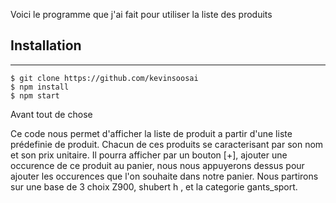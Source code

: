 Voici le programme que j'ai fait pour utiliser la liste des produits

## Installation
***
```
$ git clone https://github.com/kevinsoosai
$ npm install
$ npm start
```
Avant tout de chose 

Ce code nous permet d'afficher la liste de produit a partir d'une liste prédefinie de produit. Chacun de ces produits se caracterisant par son nom et son prix unitaire.
Il pourra afficher par un bouton [+], ajouter une occurence de ce produit au panier, nous nous appuyerons dessus pour ajouter les occurences que l'on souhaite dans notre panier.
Nous partirons sur une base de 3 choix Z900,  shubert h ,  et la categorie gants_sport.


